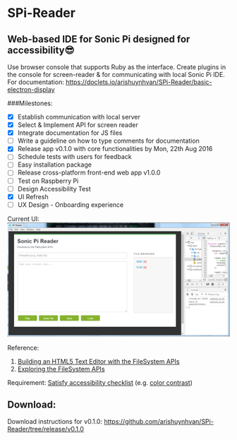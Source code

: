 # SPi-Reader

## Web-based IDE for Sonic Pi designed for accessibility:sunglasses:

Use browser console that supports Ruby as the interface. Create plugins in the console for screen-reader & for communicating with local Sonic Pi IDE.
For documentation: https://doclets.io/arishuynhvan/SPi-Reader/basic-electron-display

###Milestones:
- [x] Establish communication with local server
- [x] Select & Implement API for screen reader
- [x] Integrate documentation for JS files
- [ ] Write a guideline on how to type comments for documentation
- [x] Release app v0.1.0 with core functionalities by Mon, 22th Aug 2016
- [ ] Schedule tests with users for feedback
- [ ] Easy installation package
- [ ] Release cross-platform front-end web app v1.0.0
- [ ] Test on Raspberry Pi
- [ ] Design Accessibility Test
- [x] UI Refresh
- [ ] UX Design - Onboarding experience

Current UI:
![SPi Reader UI](/Electron-vanillaJS-HTML/img/UI_v0.1.1.PNG "UI v0.1.1")

Reference:

1. [Building an HTML5 Text Editor with the FileSystem APIs](http://blog.teamtreehouse.com/building-an-html5-text-editor-with-the-filesystem-apis)
2. [Exploring the FileSystem APIs](http://www.html5rocks.com/en/tutorials/file/filesystem/)

Requirement: [Satisfy accessibility checklist](http://webaim.org/standards/wcag/checklist) (e.g. [color contrast](http://webaim.org/resources/contrastchecker/))

## Download:
Download instructions for v0.1.0: https://github.com/arishuynhvan/SPi-Reader/tree/release/v0.1.0
